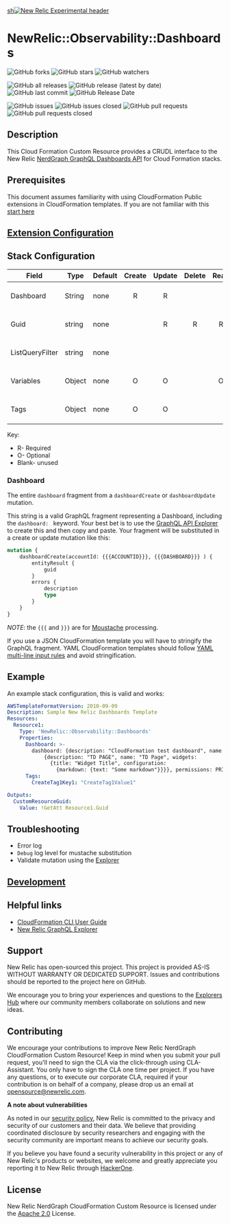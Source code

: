 [sh![New Relic Experimental header](https://github.com/newrelic/opensource-website/raw/master/src/images/categories/Experimental.png)](https://opensource.newrelic.com/oss-category/#new-relic-experimental)

# NewRelic::Observability::Dashboards

![GitHub forks](https://img.shields.io/github/forks/newrelic-experimental/newrelic-experimental-FIT-template?style=social)
![GitHub stars](https://img.shields.io/github/stars/newrelic-experimental/newrelic-experimental-FIT-template?style=social)
![GitHub watchers](https://img.shields.io/github/watchers/newrelic-experimental/newrelic-experimental-FIT-template?style=social)

![GitHub all releases](https://img.shields.io/github/downloads/newrelic-experimental/newrelic-experimental-FIT-template/total)
![GitHub release (latest by date)](https://img.shields.io/github/v/release/newrelic-experimental/newrelic-experimental-FIT-template)
![GitHub last commit](https://img.shields.io/github/last-commit/newrelic-experimental/newrelic-experimental-FIT-template)
![GitHub Release Date](https://img.shields.io/github/release-date/newrelic-experimental/newrelic-experimental-FIT-template)


![GitHub issues](https://img.shields.io/github/issues/newrelic-experimental/newrelic-experimental-FIT-template)
![GitHub issues closed](https://img.shields.io/github/issues-closed/newrelic-experimental/newrelic-experimental-FIT-template)
![GitHub pull requests](https://img.shields.io/github/issues-pr/newrelic-experimental/newrelic-experimental-FIT-template)
![GitHub pull requests closed](https://img.shields.io/github/issues-pr-closed/newrelic-experimental/newrelic-experimental-FIT-template)

## Description
This Cloud Formation Custom Resource provides a CRUDL interface to the New Relic [NerdGraph GraphQL Dashboards API](https://docs.newrelic.com/docs/apis/nerdgraph/examples/nerdgraph-dashboards) for Cloud Formation stacks.

## Prerequisites
This document assumes familiarity with using CloudFormation Public extensions in CloudFormation templates. If you are not familiar with this [start here](https://docs.aws.amazon.com/AWSCloudFormation/latest/UserGuide/registry-public.html)

## [Extension Configuration](https://github.com/newrelic-experimental/newrelic-cloudformation-resource-providers-common/blob/main/EXTENSION_CONFIGURATION.md)

## Stack Configuration
| Field           | Type   | Default | Create | Update | Delete | Read | List | Notes                                                                                                                                                                |
|-----------------|--------|---------|:------:|:------:|:------:|:----:|:----:|----------------------------------------------------------------------------------------------------------------------------------------------------------------------|
| Dashboard       | String | none    |   R    |   R    |        |      |      | Specific to this extension                                                                                                                                           |
| Guid            | string | none    |        |   R    |   R    |  R   |      | [See Stack Common Configuration](https://github.com/newrelic-experimental/newrelic-cloudformation-resource-providers-common/blob/main/STACK_COMMON_CONFIGURATION.md) |
| ListQueryFilter | string | none    |        |        |        |      |  R   | [See Stack Common Configuration](https://github.com/newrelic-experimental/newrelic-cloudformation-resource-providers-common/blob/main/STACK_COMMON_CONFIGURATION.md) |
| Variables       | Object | none    |   O    |   O    |        |  O   |  O   | [See Stack Common Configuration](https://github.com/newrelic-experimental/newrelic-cloudformation-resource-providers-common/blob/main/STACK_COMMON_CONFIGURATION.md) |
| Tags            | Object | none    |   O    |   O    |        |      |      | [See Stack Common Configuration](https://github.com/newrelic-experimental/newrelic-cloudformation-resource-providers-common/blob/main/STACK_COMMON_CONFIGURATION.md) |                                                                                                                             |

Key:
- R- Required
- O- Optional
- Blank- unused


### Dashboard
The entire `dashboard` fragment from a `dashboardCreate` or `dashboardUpdate` mutation.

This string is a valid GraphQL fragment representing a Dashboard, including the `dashboard: ` keyword. Your best bet is to use the
[GraphQL API Explorer](https://api.newrelic.com/graphiql?#query=mutation%20%7B%0A%20%20workloadCreate%28workload%3A%20%7B%7D%29%0A%7D%0A)
to create this and then copy and paste. Your fragment will be substituted in a create or update mutation like this:
```graphql
mutation {
    dashboardCreate(accountId: {{{ACCOUNTID}}}, {{{DASHBOARD}}} ) {
        entityResult {
            guid
        }
        errors {
            description
            type
        }
    }
}
```
_NOTE_: the `{{{` and `}}}` are for [Moustache](#Moustache) processing.

If you use a JSON CloudFormation template you will have to stringify the GraphQL fragment. YAML CloudFormation templates should follow [YAML multi-line input rules](https://yaml-multiline.info/) and avoid stringification.

## Example
An example stack configuration, this is valid and works:
```yaml
AWSTemplateFormatVersion: 2010-09-09
Description: Sample New Relic Dashboards Template
Resources:
  Resource1:
    Type: 'NewRelic::Observability::Dashboards'
    Properties:
      Dashboard: >-
        dashboard: {description: "CloudFormation test dashboard", name: "CloudFormation Test Dashboard", pages: 
            {description: "TD PAGE", name: "TD Page", widgets: 
              {title: "Widget Title", configuration: 
                {markdown: {text: "Some markdown"}}}}, permissions: PRIVATE}
      Tags:
        CreateTag1Key1: "CreateTag1Value1"

Outputs:
  CustomResourceGuid:
    Value: !GetAtt Resource1.Guid
```

## Troubleshooting
- Error log
- `Debug` log level for mustache substitution
- Validate mutation using the [Explorer](https://api.newrelic.com/graphiql)

## [Development](https://github.com/newrelic-experimental/newrelic-cloudformation-resource-providers-common/blob/main/DEVELOPMENT.md)

## Helpful links
- [CloudFormation CLI User Guide](https://docs.aws.amazon.com/cloudformation-cli/latest/userguide/what-is-cloudformation-cli.html)
- [New Relic GraphQL Explorer](https://api.newrelic.com/graphiql) 

## Support
New Relic has open-sourced this project. This project is provided AS-IS WITHOUT WARRANTY OR DEDICATED SUPPORT. Issues and contributions should be reported to the project here on GitHub.

We encourage you to bring your experiences and questions to the [Explorers Hub](https://discuss.newrelic.com) where our community members collaborate on solutions and new ideas.

## Contributing
We encourage your contributions to improve New Relic NerdGraph CloudFormation Custom Resource! Keep in mind when you submit your pull request, you'll need to sign the CLA via the click-through using CLA-Assistant. You only have to sign the CLA one time per project. If you have any questions, or to execute our corporate CLA, required if your contribution is on behalf of a company, please drop us an email at opensource@newrelic.com.

**A note about vulnerabilities**

As noted in our [security policy](../../security/policy), New Relic is committed to the privacy and security of our customers and their data. We believe that providing coordinated disclosure by security researchers and engaging with the security community are important means to achieve our security goals.

If you believe you have found a security vulnerability in this project or any of New Relic's products or websites, we welcome and greatly appreciate you reporting it to New Relic through [HackerOne](https://hackerone.com/newrelic).

## License
New Relic NerdGraph CloudFormation Custom Resource is licensed under the [Apache 2.0](http://apache.org/licenses/LICENSE-2.0.txt) License.

